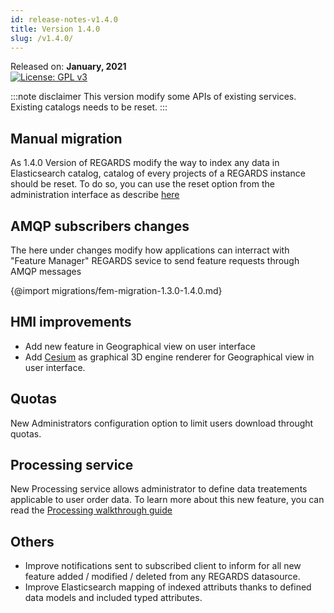 ```yaml
---
id: release-notes-v1.4.0
title: Version 1.4.0
slug: /v1.4.0/
---
```


Released on: **January, 2021**  
[![License: GPL v3](https://img.shields.io/badge/License-GPLv3-blue.svg)](https://www.gnu.org/licenses/gpl-3.0)

:::note disclaimer
This version modify some APIs of existing services.  
Existing catalogs needs to be reset.
:::

## Manual migration

As 1.4.0 Version of REGARDS modify the way to index any data in Elasticsearch catalog, catalog of every projects of a REGARDS instance should be reset. To do so, you can use the reset option from the administration interface as describe [here](/docs/user-guide/crawler/reset-catalog)

## AMQP subscribers changes

The here under changes modify how applications can interract with "Feature Manager" REGARDS sevice to send feature requests through AMQP messages

{@import migrations/fem-migration-1.3.0-1.4.0.md}

## HMI improvements

- Add new feature in Geographical view on user interface
- Add [Cesium](https://cesium.com/) as graphical 3D engine renderer for Geographical view in user interface.

## Quotas

New Administrators configuration option to limit users download throught quotas. 

## Processing service

New Processing service allows administrator to define data treatements applicable to user order data. To learn more about this new feature, you can read the [Processing walkthrough guide](/docs/user-guide/data-services/processing-services)

## Others

- Improve notifications sent to subscribed client to inform for all new feature added / modified / deleted from any REGARDS datasource.
- Improve Elasticsearch mapping of indexed attributs thanks to defined data models and included typed attributes.
